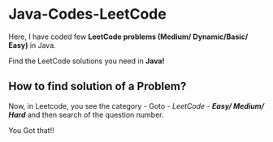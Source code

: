 # Java-Codes-LeetCode
Here, I have coded few **LeetCode problems (Medium/ Dynamic/Basic/ Easy)** in Java.


Find the LeetCode solutions you need in **Java!**

## How to find solution of a Problem?
Now, in Leetcode, you see the category - Goto - *LeetCode - **Easy/ Medium/ Hard*** and then search of the question number.

You Got that!! 

